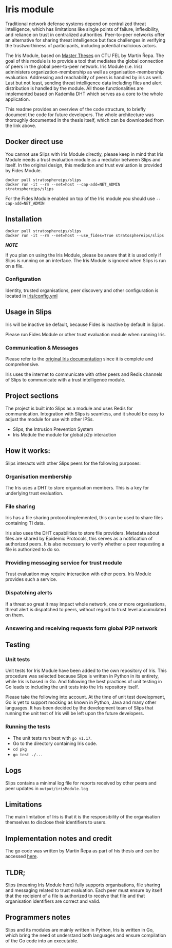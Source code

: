 # Iris module

Traditional network defense systems depend on centralized threat intelligence, 
which has limitations like single points of failure, inflexibility, and 
reliance on trust in centralized authorities. Peer-to-peer networks offer 
an alternative for sharing threat intelligence but face challenges in verifying 
the trustworthiness of participants, including potential malicious actors.

The Iris Module, based on [Master Theses](https://github.com/stratosphereips/iris)
on CTU FEL by Martin Řepa. The goal of this module is to provide a tool that 
mediates the global connection of peers in the global peer-to-peer network. Iris 
Module (i.e. Iris) administers organization-membership as well as 
organisation-membership evaluation. Addressing and reachability of peers is
handled by iris as well. Last but not least, sending threat intelligence data 
including files and alert distribution is handled by the module. 
All those functionalities are implemented based on Kademlia DHT which serves as
a core to the whole application.

This readme provides an overview of the code structure, to briefly 
document the code for future developers. The whole architecture was 
thoroughly documented in the thesis itself, which can be downloaded from the 
link above.

## Docker direct use
You cannot use Slips with Iris Module directly, please keep in mind that Iris 
Module needs a trust evaluation module as a mediator between Slips and itself. 
In the original design, this mediation and trust evaluation is 
provided by Fides Module.

```
docker pull stratosphereips/slips
docker run -it --rm --net=host --cap-add=NET_ADMIN stratosphereips/slips
```

For the Fides Module enabled on top of the Iris module you should use ```--cap-add=NET_ADMIN```

## Installation

```
docker pull stratosphereips/slips
docker run -it --rm --net=host --use_fides=True stratosphereips/slips
```
***NOTE***

If you plan on using the Iris Module, please be aware that it is used only
if Slips is running on an interface. The Iris Module is ignored when Slips is run on a file.

### Configuration
Identity, trusted organisations, peer discovery and other configuration is located in [iris/config.yml](https://github.com/stratosphereips/iris/blob/main/config.yaml) 

## Usage in Slips

Iris will be inactive be default, because Fides is inactive by default in Spips.

Please run Fides Module or other trust evaluation module when running Iris.


### **Communication & Messages**

Please refer to the [original Iris documentation](https://github.com/stratosphereips/iris/tree/main/docs) since it is complete and comprehensive.

Iris uses the internet to communicate with other peers and Redis channels of Slips to communicate with a trust intelligence module.

## Project sections

The project is built into Slips as a module and uses Redis for communication. Integration with Slips
is seamless, and it should be easy to adjust the module for use with other IPSs.

 - Slips, the Intrusion Prevention System
 - Iris Module the module for global p2p interaction


## How it works:

Slips interacts with other Slips peers for the following purposes:

### Organisation membership 

The Iris uses a DHT to store organisation members. This is a key for underlying 
trust evaluation.

### File sharing

Iris has a file sharing protocol implemented, this can be used to share files containing TI data.

Iris also uses the DHT capabilities to store file providers. Metadata about files are shared by Epidemic Protocols, this serves as a notification of authorized peers.
It is also necessary to verify whether a peer requesting a file is authorized to do so. 

### Providing messaging service for trust module

Trust evaluation may require interaction with other peers. Iris Module provides such a service.

### Dispatching alerts

If a threat so great it may impact whole network, one or more organisations, threat alert is
dispatched to peers, without regard to trust level accumulated on them.

### Answering and receiving requests form global P2P network 

## Testing

### Unit tests
Unit tests for Iris Module have been added to the own repository of Iris. This procedure was selected because 
Slips is written in Python in its entirety, while Iris is based in Go. And following the best practices of
unit testing in Go leads to including the unit tests into the Iris repository itself.

Please take the following into account. At the time of unit test development,
Go is yet to support mocking as known in Python, Java and many other languages.
It has been decided by the development team of Slips that running the unit test of Iris 
will be left upon the future developers.

### Running the tests
* The unit tests run best with ```go v1.17```.
* Go to the directory containing Iris code.
* ```cd pkg```
* ```go test ./...```

## Logs

Slips contains a minimal log file for reports received by other peers and peer updates in
```output/irisModule.log```

## Limitations

The main limitation of Iris is that it is the responsibility of the organisation themselves to disclose their
identifiers to users.

## Implementation notes and credit
The go code was written by Martin Řepa as part of his thesis and can be accessed [here](https://github.com/stratosphereips/iris/tree/main).


## TLDR;

Slips (meaning Iris Module here) fully supports organisations, file sharing and messaging related to trust evaluation.
Each peer must ensure by itself that the recipient of a file is authorized to receive that file and that
organisation identifiers are correct and valid.

## Programmers notes

Slips and its modules are mainly written in Python, Iris is written in Go, which bring the need ot understand both languages and
ensure compilation of the Go code into an executable.
